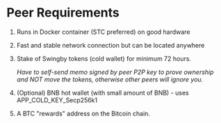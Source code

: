 # Peer Requirements

1. Runs in Docker container \(STC preferred\) on good hardware
2. Fast and stable network connection but can be located anywhere
3. Stake of Swingby tokens \(cold wallet\) for minimum 72 hours.

   _Have to self-send memo signed by peer P2P key to prove ownership and NOT move the tokens, otherwise other peers will ignore you._

4. \(Optional\) BNB hot wallet \(with small amount of BNB\) - uses APP\_COLD\_KEY\_Secp256k1
5. A BTC "rewards" address on the Bitcoin chain.



